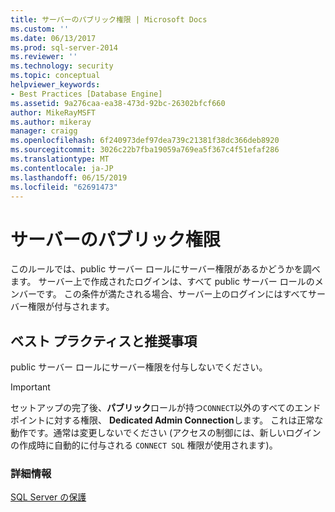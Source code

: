 ```yaml
---
title: サーバーのパブリック権限 | Microsoft Docs
ms.custom: ''
ms.date: 06/13/2017
ms.prod: sql-server-2014
ms.reviewer: ''
ms.technology: security
ms.topic: conceptual
helpviewer_keywords:
- Best Practices [Database Engine]
ms.assetid: 9a276caa-ea38-473d-92bc-26302bfcf660
author: MikeRayMSFT
ms.author: mikeray
manager: craigg
ms.openlocfilehash: 6f240973def97dea739c21381f38dc366deb8920
ms.sourcegitcommit: 3026c22b7fba19059a769ea5f367c4f51efaf286
ms.translationtype: MT
ms.contentlocale: ja-JP
ms.lasthandoff: 06/15/2019
ms.locfileid: "62691473"
---
```

# <a name="server-public-permissions"></a>サーバーのパブリック権限
  このルールでは、public サーバー ロールにサーバー権限があるかどうかを調べます。 サーバー上で作成されたログインは、すべて public サーバー ロールのメンバーです。 この条件が満たされる場合、サーバー上のログインにはすべてサーバー権限が付与されます。  
  
## <a name="best-practices-recommendations"></a>ベスト プラクティスと推奨事項  
 public サーバー ロールにサーバー権限を付与しないでください。  
  
> [!IMPORTANT]  
>  セットアップの完了後、**パブリック**ロールが持つ`CONNECT`以外のすべてのエンドポイントに対する権限、 **Dedicated Admin Connection**します。 これは正常な動作です。通常は変更しないでください (アクセスの制御には、新しいログインの作成時に自動的に付与される `CONNECT SQL` 権限が使用されます)。  
  
### <a name="for-more-information"></a>詳細情報  
 [SQL Server の保護](../security/securing-sql-server.md)  
  
  
